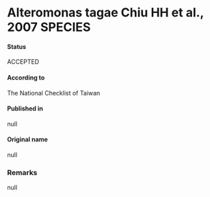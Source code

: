Alteromonas tagae Chiu HH et al., 2007 SPECIES
=======

#### Status
ACCEPTED

#### According to
The National Checklist of Taiwan

#### Published in
null

#### Original name
null

### Remarks
null